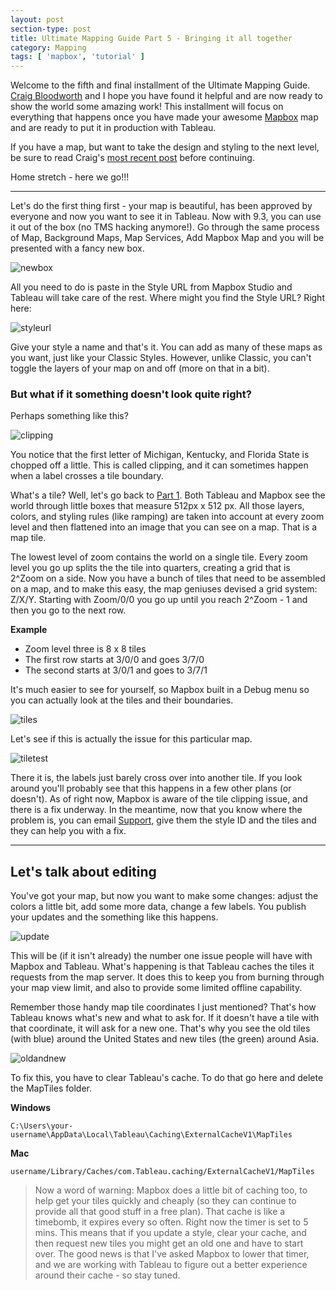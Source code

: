 ```yaml
---
layout: post
section-type: post
title: Ultimate Mapping Guide Part 5 - Bringing it all together
category: Mapping
tags: [ 'mapbox', 'tutorial' ]
---
```


Welcome to the fifth and final installment of the Ultimate Mapping Guide. [Craig Bloodworth](https://twitter.com/craigbloodworth) and I hope you have found it helpful and are now ready to show the world some amazing work! This installment will focus on everything that happens once you have made your awesome [Mapbox](https://www.mapbox.com) map and are ready to put it in production with Tableau. 

If you have a map, but want to take the design and styling to the next level, be sure to read Craig's [most recent post](http://www.theinformationlab.co.uk/2016/03/31/ultimate-mapping-guide-part-4-next-level-styles/) before continuing. 

Home stretch - here we go!!!

---

Let's do the first thing first - your map is beautiful, has been approved by everyone and now you want to see it in Tableau. Now with 9.3, you can use it out of the box (no TMS hacking anymore!). Go through the same process of Map, Background Maps, Map Services, Add Mapbox Map and you will be presented with a fancy new box. 

![newbox](https://www.mapbox.com/help/img/3rdparty/tableau-5.png)

All you need to do is paste in the Style URL from Mapbox Studio and Tableau will take care of the rest. Where might you find the Style URL? Right here:

![styleurl](https://cmtoomey.github.io/img/FindMapboxButton.gif)

Give your style a name and that's it. You can add as many of these maps as you want, just like your Classic Styles. However, unlike Classic, you can't toggle the layers of your map on and off (more on that in a bit). 

### But what if it something doesn't look quite right? 

Perhaps something like this? 

![clipping](https://cmtoomey.github.io/img/Clipping.png)

You notice that the first letter of Michigan, Kentucky, and Florida State is chopped off a little. This is called clipping, and it can sometimes happen when a label crosses a tile boundary. 

What's a tile? Well, let's go back to [Part 1](https://cmtoomey.github.io/maps/2016/02/04/MapboxStudioTableau.html). Both Tableau and Mapbox see the world through little boxes that measure 512px x 512 px. All those layers, colors, and styling rules (like ramping) are taken into account at every zoom level and then flattened into an image that you can see on a map. That is a map tile. 

The lowest level of zoom contains the world on a single tile. Every zoom level you go up splits the the tile into quarters, creating a grid that is 2^Zoom on a side. Now you have a bunch of tiles that need to be assembled on a map, and to make this easy, the map geniuses devised a grid system: Z/X/Y. Starting with Zoom/0/0 you go up until you reach 2^Zoom - 1 and then you go to the next row. 

**Example**

+ Zoom level three is 8 x 8 tiles
+ The first row starts at 3/0/0 and goes 3/7/0
+ The second starts at 3/0/1 and goes to 3/7/1

It's much easier to see for yourself, so Mapbox built in a Debug menu so you can actually look at the tiles and their boundaries. 

![tiles](https://cmtoomey.github.io/img/DebugTiles.gif)

Let's see if this is actually the issue for this particular map. 

![tiletest](https://cmtoomey.github.io/img/DebugTilesClips.gif)

There it is, the labels just barely cross over into another tile. If you look around you'll probably see that this happens in a few other plans (or doesn't). As of right now, Mapbox is aware of the tile clipping issue, and there is a fix underway. In the meantime, now that you know where the problem is, you can email [Support](mailto:help@mapbox.com), give them the style ID and the tiles and they can help you with a fix. 

---

## Let's talk about editing

You've got your map, but now you want to make some changes: adjust the colors a little bit, add some more data, change a few labels. You publish your updates and the something like this happens. 

![update](https://cmtoomey.github.io/img/StyleWontUpdate.gif)

This will be (if it isn't already) the number one issue people will have with Mapbox and Tableau. What's happening is that Tableau caches the tiles it requests from the map server. It does this to keep you from burning through your map view limit, and also to provide some limited offline capability. 

Remember those handy map tile coordinates I just mentioned? That's how Tableau knows what's new and what to ask for. If it doesn't have a tile with that coordinate, it will ask for a new one. That's why you see the old tiles (with blue) around the United States and new tiles (the green) around Asia. 

![oldandnew](https://cmtoomey.github.io/img/GreenAndBlue.png)

To fix this, you have to clear Tableau's cache. To do that go here and delete the MapTiles folder. 

**Windows**

    C:\Users\your-username\AppData\Local\Tableau\Caching\ExternalCacheV1\MapTiles

**Mac**

    username/Library/Caches/com.Tableau.caching/ExternalCacheV1/MapTiles

> Now a word of warning: Mapbox does a little bit of caching too, to help get your tiles quickly and cheaply (so they can continue to provide all that good stuff in a free plan). That cache is like a timebomb, it expires every so often. Right now the timer is set to 5 mins. This means that if you update a style, clear your cache, and then request new tiles you might get an old one and have to start over. The good news is that I've asked Mapbox to lower that timer, and we are working with Tableau to figure out a better experience around their cache - so stay tuned. 


